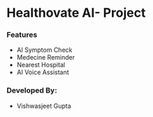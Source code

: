 # Healthovate AI- Project
### Features
- AI Symptom Check
- Medecine Reminder
- Nearest Hospital
- AI Voice Assistant
### Developed By:
- Vishwasjeet Gupta
